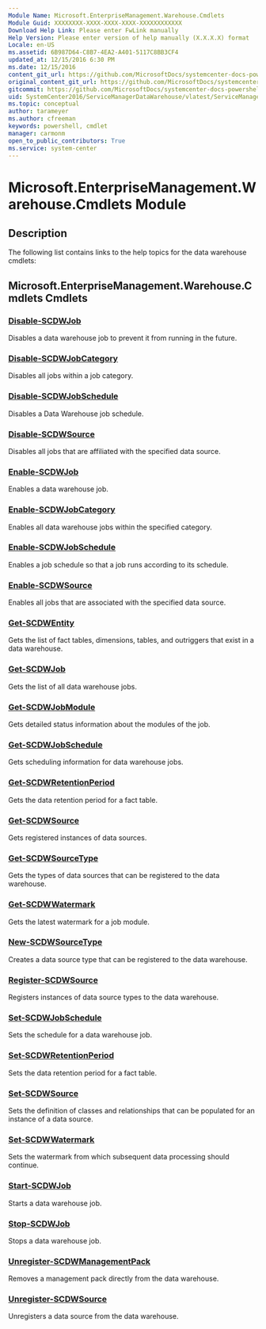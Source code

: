 ```yaml
---
Module Name: Microsoft.EnterpriseManagement.Warehouse.Cmdlets
Module Guid: XXXXXXXX-XXXX-XXXX-XXXX-XXXXXXXXXXXX
Download Help Link: Please enter FwLink manually
Help Version: Please enter version of help manually (X.X.X.X) format
Locale: en-US
ms.assetid: 6B987D64-C8B7-4EA2-A401-5117C8BB3CF4
updated_at: 12/15/2016 6:30 PM
ms.date: 12/15/2016
content_git_url: https://github.com/MicrosoftDocs/systemcenter-docs-powershell/blob/master/systemcenter-cmdlets/SystemCenter2016/ServiceManagerDataWarehouse/vlatest/ServiceManagerDataWarehouse.md
original_content_git_url: https://github.com/MicrosoftDocs/systemcenter-docs-powershell/blob/master/systemcenter-cmdlets/SystemCenter2016/ServiceManagerDataWarehouse/vlatest/ServiceManagerDataWarehouse.md
gitcommit: https://github.com/MicrosoftDocs/systemcenter-docs-powershell/blob/59ca46449cbaf6c065d4887fdd68c8de98ef34f0/systemcenter-cmdlets/SystemCenter2016/ServiceManagerDataWarehouse/vlatest/ServiceManagerDataWarehouse.md
uid: SystemCenter2016/ServiceManagerDataWarehouse/vlatest/ServiceManagerDataWarehouse.md
ms.topic: conceptual
author: tarameyer
ms.author: cfreeman
keywords: powershell, cmdlet
manager: carmonm
open_to_public_contributors: True
ms.service: system-center
---
```


# Microsoft.EnterpriseManagement.Warehouse.Cmdlets Module
## Description
The following list contains links to the help topics for the data warehouse cmdlets:

## Microsoft.EnterpriseManagement.Warehouse.Cmdlets Cmdlets
### [Disable-SCDWJob](./Disable-SCDWJob.md)
Disables a data warehouse job to prevent it from running in the future.

### [Disable-SCDWJobCategory](./Disable-SCDWJobCategory.md)
Disables all jobs within a job category.

### [Disable-SCDWJobSchedule](./Disable-SCDWJobSchedule.md)
Disables a Data Warehouse job schedule.

### [Disable-SCDWSource](./Disable-SCDWSource.md)
Disables all jobs that are affiliated with the specified data source.

### [Enable-SCDWJob](./Enable-SCDWJob.md)
Enables a data warehouse job.

### [Enable-SCDWJobCategory](./Enable-SCDWJobCategory.md)
Enables all data warehouse jobs within the specified category.

### [Enable-SCDWJobSchedule](./Enable-SCDWJobSchedule.md)
Enables a job schedule so that a job runs according to its schedule.

### [Enable-SCDWSource](./Enable-SCDWSource.md)
Enables all jobs that are associated with the specified data source.

### [Get-SCDWEntity](./Get-SCDWEntity.md)
Gets the list of fact tables, dimensions, tables, and outriggers that exist in a data warehouse.

### [Get-SCDWJob](./Get-SCDWJob.md)
Gets the list of all data warehouse jobs.

### [Get-SCDWJobModule](./Get-SCDWJobModule.md)
Gets detailed status information about the modules of the job.

### [Get-SCDWJobSchedule](./Get-SCDWJobSchedule.md)
Gets scheduling information for data warehouse jobs.

### [Get-SCDWRetentionPeriod](./Get-SCDWRetentionPeriod.md)
Gets the data retention period for a fact table.

### [Get-SCDWSource](./Get-SCDWSource.md)
Gets registered instances of data sources.

### [Get-SCDWSourceType](./Get-SCDWSourceType.md)
Gets the types of data sources that can be registered to the data warehouse.

### [Get-SCDWWatermark](./Get-SCDWWatermark.md)
Gets the latest watermark for a job module.

### [New-SCDWSourceType](./New-SCDWSourceType.md)
Creates a data source type that can be registered to the data warehouse.

### [Register-SCDWSource](./Register-SCDWSource.md)
Registers instances of data source types to the data warehouse.

### [Set-SCDWJobSchedule](./Set-SCDWJobSchedule.md)
Sets the schedule for a data warehouse job.

### [Set-SCDWRetentionPeriod](./Set-SCDWRetentionPeriod.md)
Sets the data retention period for a fact table.

### [Set-SCDWSource](./Set-SCDWSource.md)
Sets the definition of classes and relationships that can be populated for an instance of a data source.

### [Set-SCDWWatermark](./Set-SCDWWatermark.md)
Sets the watermark from which subsequent data processing should continue.

### [Start-SCDWJob](./Start-SCDWJob.md)
Starts a data warehouse job.

### [Stop-SCDWJob](./Stop-SCDWJob.md)
Stops a data warehouse job.

### [Unregister-SCDWManagementPack](./Unregister-SCDWManagementPack.md)
Removes a management pack directly from the data warehouse.

### [Unregister-SCDWSource](./Unregister-SCDWSource.md)
Unregisters a data source from the data warehouse.

